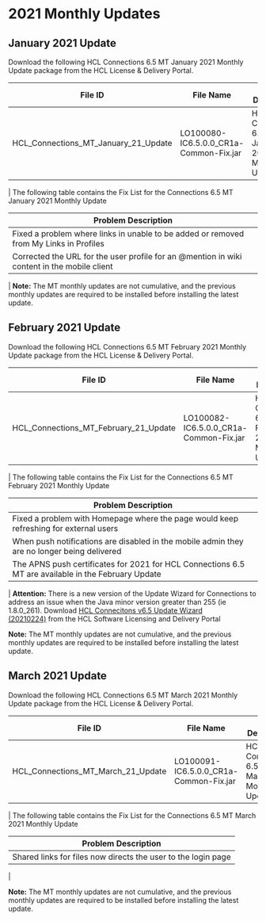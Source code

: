 <?xml version="1.0" encoding="UTF-8"?>
<!DOCTYPE task PUBLIC "-//OASIS//DTD DITA Task//EN" "task.dtd">
# 2021 Monthly Updates
## January 2021 Update

Download the following HCL Connections 6.5 MT January 2021 Monthly Update package from the HCL License &amp; Delivery Portal.

| **File ID** | **File Name** | **File Description** |
| --- | --- | --- |
| HCL_Connections_MT_January_21_Update | LO100080-IC6.5.0.0_CR1a-Common-Fix.jar | HCL Connections 6.5 MT January 2021 Monthly Update |
|
The following table contains the Fix List for the Connections 6.5 MT January 2021 Monthly Update

| **Problem Description** |
| --- |
| Fixed a problem where links in unable to be added or removed from My Links in Profiles |
| Corrected the URL for the user profile for an @mention in wiki content in the mobile client |
|
**Note:** The MT monthly updates are not cumulative, and the previous monthly updates are required to be installed before installing the latest update.

## February 2021 Update

Download the following HCL Connections 6.5 MT February 2021 Monthly Update package from the HCL License &amp; Delivery Portal.

| **File ID** | **File Name** | **File Description** |
| --- | --- | --- |
| HCL_Connections_MT_February_21_Update | LO100082-IC6.5.0.0_CR1a-Common-Fix.jar | HCL Connections 6.5 MT February 2021 Monthly Update |
|
The following table contains the Fix List for the Connections 6.5 MT February 2021 Monthly Update

| **Problem Description** |
| --- |
| Fixed a problem with Homepage where the page would keep refreshing for external users |
| When push notifications are disabled in the mobile admin they are no longer being delivered |
| The APNS push certificates for 2021 for HCL Connections 6.5 MT are available in the February Update |
|
**Attention:**  There is a new version of the Update Wizard for Connections to address an issue when the Java minor version greater than 255 (ie 1.8.0_261). Download [HCL Connecitons v6.5 Update Wizard (20210224)](https://hclsoftware.flexnetoperations.com/flexnet/operationsportal/logon.do?logoff=true) from the HCL Software Licensing and Delivery Portal 


**Note:** The MT monthly updates are not cumulative, and the previous monthly updates are required to be installed before installing the latest update.

## March 2021 Update

Download the following HCL Connections 6.5 MT March 2021 Monthly Update package from the HCL License &amp; Delivery Portal.

| **File ID** | **File Name** | **File Description** |
| --- | --- | --- |
| HCL_Connections_MT_March_21_Update | LO100091-IC6.5.0.0_CR1a-Common-Fix.jar | HCL Connections 6.5 MT March 2021 Monthly Update |
|
The following table contains the Fix List for the Connections 6.5 MT March 2021 Monthly Update

| **Problem Description** |
| --- |
| Shared links for files now directs the user to the login page |
|


**Note:** The MT monthly updates are not cumulative, and the previous monthly updates are required to be installed before installing the latest update.
<?tm 1541016643182 1 HCL Connections ?>

